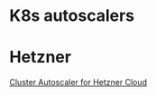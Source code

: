 # K8s autoscalers

# Hetzner

[Cluster Autoscaler for Hetzner Cloud](https://dev.to/kalebu/how-to-build-a-simple-file-cleaner-in-python-knn)

